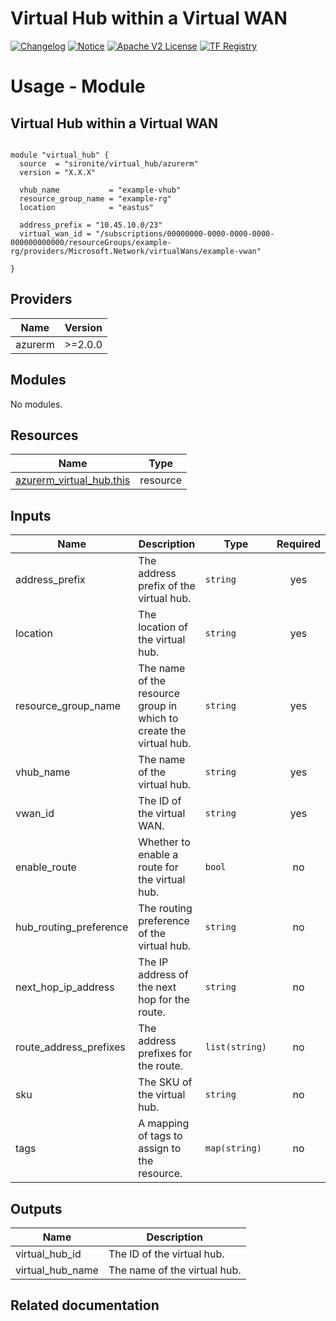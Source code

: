 <!-- BEGIN_TF_DOCS -->
 # Virtual Hub within a Virtual WAN
[![Changelog](https://img.shields.io/badge/changelog-release-green.svg)](https://github.com/sironite/terraform-azurerm-virtual_hub/releases/latest) [![Notice](https://img.shields.io/badge/notice-copyright-yellow.svg)](NOTICE) [![Apache V2 License](https://img.shields.io/badge/license-Apache%20V2-orange.svg)](LICENSE) [![TF Registry](https://img.shields.io/badge/terraform-registry-blue.svg)](https://registry.terraform.io/providers/hashicorp/azurerm/latest/docs/resources/virtual_hub)

# Usage - Module

## Virtual Hub within a Virtual WAN

```hcl

module "virtual_hub" {
  source  = "sironite/virtual_hub/azurerm"
  version = "X.X.X"

  vhub_name           = "example-vhub"
  resource_group_name = "example-rg"
  location            = "eastus"

  address_prefix = "10.45.10.0/23"
  virtual_wan_id = "/subscriptions/00000000-0000-0000-0000-000000000000/resourceGroups/example-rg/providers/Microsoft.Network/virtualWans/example-vwan"

}
```

## Providers

| Name | Version |
|------|---------|
| azurerm | >=2.0.0 |

## Modules

No modules.

## Resources

| Name | Type |
|------|------|
| [azurerm_virtual_hub.this](https://registry.terraform.io/providers/hashicorp/azurerm/latest/docs/resources/virtual_hub) | resource |

## Inputs

| Name | Description | Type | Required |
|------|-------------|------|:--------:|
| address\_prefix | The address prefix of the virtual hub. | `string` | yes |
| location | The location of the virtual hub. | `string` | yes |
| resource\_group\_name | The name of the resource group in which to create the virtual hub. | `string` | yes |
| vhub\_name | The name of the virtual hub. | `string` | yes |
| vwan\_id | The ID of the virtual WAN. | `string` | yes |
| enable\_route | Whether to enable a route for the virtual hub. | `bool` | no |
| hub\_routing\_preference | The routing preference of the virtual hub. | `string` | no |
| next\_hop\_ip\_address | The IP address of the next hop for the route. | `string` | no |
| route\_address\_prefixes | The address prefixes for the route. | `list(string)` | no |
| sku | The SKU of the virtual hub. | `string` | no |
| tags | A mapping of tags to assign to the resource. | `map(string)` | no |

## Outputs

| Name | Description |
|------|-------------|
| virtual\_hub\_id | The ID of the virtual hub. |
| virtual\_hub\_name | The name of the virtual hub. |

## Related documentation
<!-- END_TF_DOCS -->